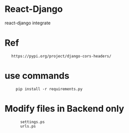 # React-Django
react-django integrate

# Ref
       https://pypi.org/project/django-cors-headers/

# use commands
           
         pip install -r requirements.py
         
# Modify files in Backend only 

           settings.ps
           urls.ps
         
          
